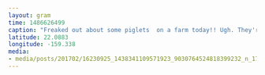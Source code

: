 ```yaml
---
layout: gram
time: 1486626499
caption: "Freaked out about some piglets  on a farm today!! Ugh. They're so cute."
latitude: 22.0883
longitude: -159.338
media:
- media/posts/201702/16230925_1438341109571923_9030764524818399232_n_17859009853093919.jpg
---
```

